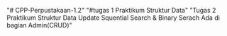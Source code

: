 "# CPP-Perpustakaan-1.2" 
"#tugas 1 Praktikum Struktur Data" 
"Tugas 2 Praktikum Struktur Data
  Update Squential Search & Binary Serach
  Ada di bagian Admin(CRUD)"
